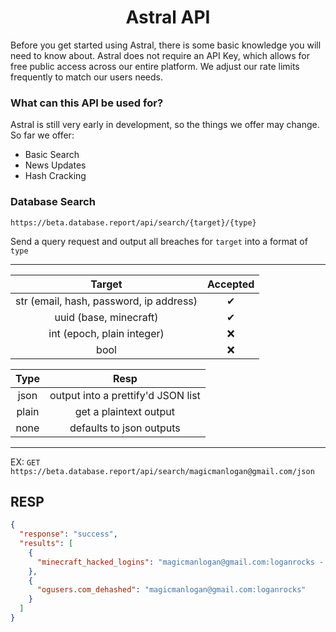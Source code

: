 <h1 align="center">Astral API</h1>

Before you get started using Astral, there is some basic knowledge you will need to know about. Astral does not require an API Key, which allows for free public access across our entire platform. We adjust our rate limits frequently to match our users needs.
 
### What can this API be used for?
Astral is still very early in development, so the things we offer may change. So far we offer:
- Basic Search
- News Updates
- Hash Cracking

### Database Search

`https://beta.database.report/api/search/{target}/{type}`


Send a query request and output all breaches for `target` into a format of `type`

___________________

| Target | Accepted |
| :-: | :-: |
| str (email, hash, password, ip address) | ✔ |
| uuid (base, minecraft) | ✔ |
| int (epoch, plain integer) | ❌ |
| bool | ❌ |

| Type | Resp |
| :-: | :-: |
| json | output into a prettify'd JSON list |
| plain | get a plaintext output |
| none | defaults to json outputs |

___________________

EX: `GET https://beta.database.report/api/search/magicmanlogan@gmail.com/json`
## RESP
```json
{
  "response": "success",
  "results": [
    {
      "minecraft_hacked_logins": "magicmanlogan@gmail.com:loganrocks - Rogen"
    },
    {
      "ogusers.com_dehashed": "magicmanlogan@gmail.com:loganrocks"
    }
  ]
}
```
